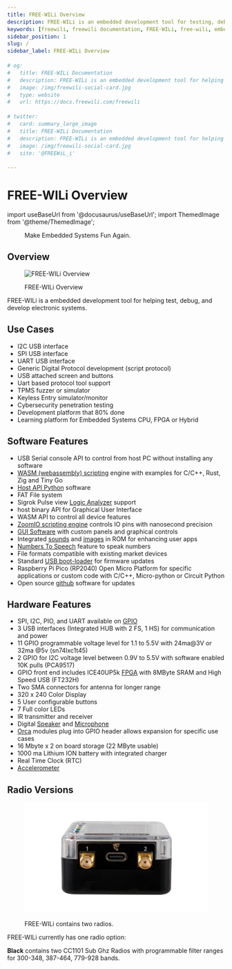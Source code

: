 ```yaml
---
title: FREE-WILi Overview
description: FREE-WILi is an embedded development tool for testing, debugging, and developing electronic systems. Explore its software and hardware features, use cases, and more.
keywords: [freewili, freewili documentation, FREE-WILi, free-wili, embedded systems, development tool, electronic systems, debugging, testing, I2C, SPI, UART]
sidebar_position: 1
slug: /
sidebar_label: FREE-WILi Overview

# og:
#   title: FREE-WILi Documentation
#   description: FREE-WILi is an embedded development tool for helping test, debug, and develop electronic systems.
#   image: /img/freewili-social-card.jpg
#   type: website
#   url: https://docs.freewili.com/freewili

# twitter:
#   card: summary_large_image
#   title: FREE-WILi Documentation
#   description: FREE-WILi is an embedded development tool for helping test, debug, and develop electronic systems.
#   image: /img/freewili-social-card.jpg
#   site: '@FREEWiL_i'

---
```


# FREE-WILi Overview

import useBaseUrl from '@docusaurus/useBaseUrl';
import ThemedImage from '@theme/ThemedImage';

<!-- <div class="text--center">

<figure>

![FREE-WILi Overview](./assets/freewili-overview.jpg "FREE-WILi Overview")
<figcaption>Make Embedded Systems Fun Again.</figcaption>
</figure>
</div> -->



<div class="text--center">

<figure>
  <ThemedImage
    alt="FREE-WILi Overview"
    sources={{
      light: useBaseUrl('./img/freewili-overview-light.jpg'),
      dark: useBaseUrl('./img/freewili-overview.jpg'),
    }}
  />
  <figcaption>Make Embedded Systems Fun Again.</figcaption>
</figure>
</div>

## Overview

<div class="text--center">

<figure>

![FREE-WILi Overview](./assets/Free_WiLi_Overview.png "FREE-WILi Overview")
<figcaption>FREE-WILi Overview</figcaption>
</figure>
</div>

FREE-WILi is a embedded development tool for helping test, debug, and develop electronic systems.

## Use Cases

- I2C USB interface
- SPI USB interface
- UART USB interface
- Generic Digital Protocol development (script protocol)
- USB attached screen and buttons <!-- - Uart based protocol tool support (cxpi, sent, flexwire) -->
- Uart based protocol tool support
- TPMS fuzzer or simulator
- Keyless Entry simulator/monitor
- Cybersecurity penetration testing
- Development platform that 80% done
- Learning platform for Embedded Systems CPU, FPGA or Hybrid
<!-- - TI Wireless Battery Management -->
<!-- - Interface for:
  - 6LoWPAN
  - Amazon Sidewalk
  - IEEE 802.15.4
  - MIOTY
  - Proprietary 2.4 GHz
  - Thread
  - Wi-SUN NWP
  - Wireless M-Bus
  - Zigbee -->
<!-- - Learning platform for Embedded Systems -->

## Software Features

- USB Serial console API to control from host PC without installing any software
- [WASM (webassembly) scripting](/io-app/scripting-with-wasm/) engine with examples for C/C++, Rust, Zig and Tiny Go
- [Host API Python](https://github.com/freewili/freewili-python/) software
- FAT File system 
- Sigrok Pulse view [Logic Analyzer](/io-app/logic-analyzer/) support
- host binary API for Graphical User Interface
- WASM API to control all device features
- [ZoomIO scripting engine](/io-app/scripting-with-zoomio/) controls IO pins with nanosecond precision
- [GUI Software](/gui-screen-buttons-and-lights/) with custom panels and graphical controls
- Integrated [sounds](/gui-screen-buttons-and-lights/making-sounds/) and [images](/gui-screen-buttons-and-lights/displaying-images/) in ROM for enhancing user apps
- [Numbers To Speech](/gui-screen-buttons-and-lights/making-sounds/) feature to speak numbers
- File formats compatible with existing market devices
- Standard [USB boot-loader](/freewili-firmware-update/) for firmware updates
- Raspberry Pi Pico (RP2040) Open Micro Platform for specific applications or custom code with C/C++, Micro-python or Circuit Python
- Open source [github](https://github.com/freewili/) software for updates

## Hardware Features

- SPI, I2C, PIO, and UART available on [GPIO](/gpio/)
- 3 USB interfaces (Integrated HUB with 2 FS, 1 HS) for communication and power
- 11 GPIO programmable voltage level for 1.1 to 5.5V with 24ma@3V or 32ma @5v (sn74lxc1t45)
- 2 GPIO for I2C voltage level between 0.9V to 5.5V with software enabled 10K pulls (PCA9517)
- GPIO front end includes ICE40UP5k [FPGA](/hardware-low-level-details/ice40-fpga/) with 8MByte SRAM and High Speed USB (FT232H)
- Two SMA connectors for antenna for longer range
- 320 x 240 Color Display
- 5 User configurable buttons
- 7 Full color LEDs
- IR transmitter and receiver
- Digital [Speaker](/gui-screen-buttons-and-lights/making-sounds/) and [Microphone](/gui-screen-buttons-and-lights/capturing-audio-from-microphone/) <!-- - Raspberry Pi Pico (RP2040) Open Micro Platform for specific applications or custom code -->
- [Orca](/extending-with-orcas/) modules plug into GPIO header allows expansion for specific use cases <!-- - [IO App](/io-app/) firmware allows exercising all IO, USB Host API and Standalone scripting  --> <!-- - GUI App firmware with Graphical panel and user controls -->
- 16 Mbyte x 2 on board storage (22 MByte usable)
- 1000 ma Lithium ION battery with integrated charger
- Real Time Clock (RTC)
- [Accelerometer](/gui-screen-buttons-and-lights/accelerometer/)

## Radio Versions

<div class="text--center">

<figure>

![Radio Versions](./assets/radio-versions.png "Radio Versions")
<figcaption>FREE-WILi contains two radios.</figcaption>
</figure>
</div>

FREE-WILi currently has one radio option:

<span class="span-black">**Black**</span> contains two CC1101 Sub Ghz Radios with programmable filter ranges for 300-348, 387-464, 779-928 bands.

<!-- <span style={{color:'red'}}>**Red**</span> contains two CC1352P7 MCUs with Sub Ghz Radio and 2.4 Ghz radios with high level support for 6LoWPAN, Amazon Sidewalk, IEEE 802.15.4, MIOTY, Proprietary 2.4 GHz, Thread, Wi-SUN NWP, Wireless M-Bus, Zigbee

<span style={{color:'#a855f7'}}>**Purple**</span> contains two CC2662 MCUs for supporting and testing TI Wireless BMS Applications

<span style={{color:'#3b82f6'}}>**Blue**</span> contains no radio for lower cost applications or applications where radios are not permitted. -->